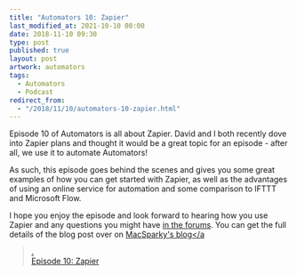 ```yaml
---
title: "Automators 10: Zapier"
last_modified_at: 2021-10-10 00:00
date: 2018-11-10 09:30
type: post
published: true
layout: post
artwork: automators
tags:
  - Automators
  - Podcast
redirect_from:
  - "/2018/11/10/automators-10-zapier.html"
---
```



  Episode 10 of Automators is all about Zapier. David and I both recently dove
  into Zapier plans and thought it would be a great topic for an episode - after
  all, we use it to automate Automators!  

<!--more-->

  As such, this episode goes behind the scenes and gives you some great examples
  of how you can get started with Zapier, as well as the advantages of using an
  online service for automation and some comparison to IFTTT and Microsoft Flow.  

  I hope you enjoy the episode and look forward to hearing how you use Zapier
  and any questions you might have
  <a href="https://talk.automators.fm">in the forums</a>. You can get the full
  details of the blog post over on
  <a
    href="https://www.macsparky.com/blog/2018/11/automators-10-web-based-automation-with-zapier"
    >MacSparky's blog</a
  >.  
<a href="https://www.relay.fm/automators/10">Episode 10: Zapier</a>  
